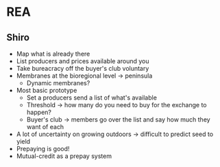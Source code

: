 # REA 

## Shiro
- Map what is already there
- List producers and prices available around you
- Take bureacracy off the buyer's club voluntary
- Membranes at the bioregional level -> peninsula
  - Dynamic membranes?
- Most basic prototype
  - Set a producers send a list of what's available
  - Threshold -> how many do you need to buy for the exchange to happen?
  - Buyer's club -> members go over the list and say how much they want of each
- A lot of uncertainty on growing outdoors -> difficult to predict seed to yield
- Prepaying is good!
- Mutual-credit as a prepay system